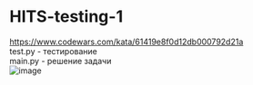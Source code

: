 # HITS-testing-1
https://www.codewars.com/kata/61419e8f0d12db000792d21a  
test.py - тестирование  
main.py - решение задачи  
![image](https://user-images.githubusercontent.com/80841734/162574166-bb4ac111-c0fb-40f6-8b6e-b357a3fb63d2.png)
